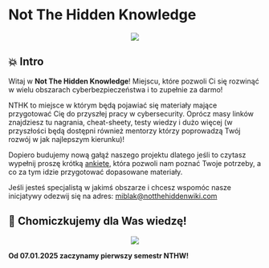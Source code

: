 # Not The Hidden Knowledge

<p align="center">
  <img src="https://raw.githubusercontent.com/notthehiddenwiki/NTHW/nthw/.github/NTHK.png">
</p>


💥 Intro
-----

Witaj w **Not The Hidden Knowledge**! Miejscu, które pozwoli Ci się rozwinąć w wielu obszarach cyberbezpieczeństwa i to zupełnie za darmo! 

NTHK to miejsce w którym będą pojawiać się materiały mające przygotować Cię do przyszłej pracy w cybersecurity. Oprócz masy linków znajdziesz tu nagrania, cheat-sheety, testy wiedzy i dużo więcej (w przyszłości będą dostępni również mentorzy którzy poprowadzą Twój rozwój w jak najlepszym kierunku)!

Dopiero budujemy nową gałąź naszego projektu dlatego jeśli to czytasz wypełnij proszę krótką [ankietę](https://forms.gle/NHkNJTCHZqAUktij8), która pozwoli nam poznać Twoje potrzeby, a co za tym idzie przygotować dopasowane materiały.

Jeśli jesteś specjalistą w jakimś obszarze i chcesz wspomóc nasze inicjatywy odezwij się na adres: [miblak@notthehiddenwiki.com](mailto:miblak@notthehiddenwiki.com)


🏫 Chomiczkujemy dla Was wiedzę!
-----

<p align="center">
  <img src="https://raw.githubusercontent.com/notthehiddenwiki/NTHW/nthw/.github/NTHW_ft._NTHK.png">
</p>

**Od 07.01.2025 zaczynamy pierwszy semestr NTHW!**